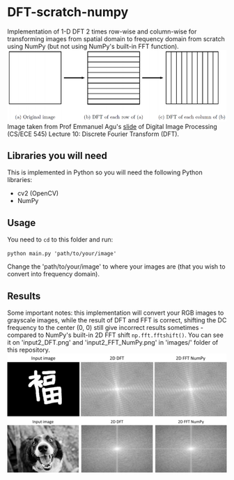 # DFT-scratch-numpy
Implementation of 1-D DFT 2 times row-wise and column-wise for transforming images from spatial domain to frequency domain from scratch using NumPy (but not using NumPy's built-in FFT function).  
![](./for_publishing/2_1-D_DFT.png)  
Image taken from Prof Emmanuel Agu's [slide](https://web.cs.wpi.edu/~emmanuel/courses/cs545/S14/slides/lecture10.pdf) of Digital Image Processing (CS/ECE 545) Lecture 10: Discrete Fourier Transform (DFT).  

## Libraries you will need
This is implemented in Python so you will need the following Python libraries:
- cv2 (OpenCV)
- NumPy

## Usage
You need to `cd` to this folder and run:  
  
`python main.py 'path/to/your/image'`  
  
Change the 'path/to/your/image' to where your images are (that you wish to convert into frequency domain).  

## Results
Some important notes: this implementation will convert your RGB images to grayscale images, while the result of DFT and FFT is correct, shifting the DC frequency to the center (0, 0) still give incorrect results sometimes - compared to NumPy's built-in 2D FFT shift `np.fft.fftshift()`. You can see it on 'input2_DFT.png' and 'input2_FFT_NumPy.png' in 'images/' folder of this repository.  
![](./for_publishing/result.png)  
![](./for_publishing/result2.png)  
  

